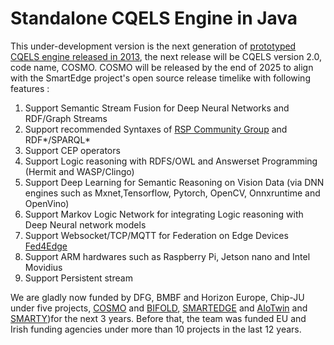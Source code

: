 # Standalone CQELS Engine in Java
This under-development version is the next generation of [ prototyped CQELS engine released in 2013](https://github.com/cqels/CQELS-1.x), the next release will be CQELS version 2.0, code name, COSMO. COSMO will be released by the end of 2025 to align with the SmartEdge project's open source release timelike with following features :

1. Support Semantic Stream Fusion for Deep Neural Networks and RDF/Graph Streams
2. Support recommended Syntaxes of [RSP Community Group](https://www.w3.org/community/rsp/) and RDF*/SPARQL*
3. Support CEP operators
4. Support Logic reasoning with RDFS/OWL and  Answerset Programming (Hermit and WASP/Clingo) 
5. Support Deep Learning for Semantic Reasoning on Vision Data (via DNN engines such as Mxnet,Tensorflow, Pytorch, OpenCV, Onnxruntime and OpenVino)
6. Support Markov Logic Network for integrating Logic reasoning with Deep Neural network models
7. Support Websocket/TCP/MQTT  for Federation on Edge Devices [Fed4Edge](https://github.com/cqels/Fed4Edge)
8. Support ARM hardwares such as Raspberry Pi, Jetson nano and Intel Movidius
9. Support Persistent stream

We are gladly now funded by DFG, BMBF and Horizon Europe, Chip-JU under five projects, [COSMO](https://gepris.dfg.de/gepris/projekt/453130567?language=en) and [BIFOLD](https://bifold.berlin/), [SMARTEDGE](https://smart-edge.eu/) and [AIoTwin](https://aiotwin.eu/) and [SMARTY](https://www.smarty-project.eu/))for the next 3 years.  Before that, the team was funded EU and Irish funding agencies under more than 10 projects in the last 12 years.
